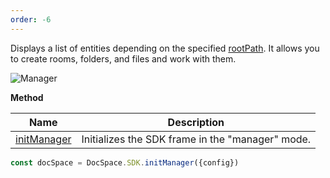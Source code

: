 ```yaml
---
order: -6
---
```


Displays a list of entities depending on the specified [rootPath](../../Config/index.md#rootpath). It allows you to create rooms, folders, and files and work with them.

![Manager](/assets/images/docspace/manager-mode.png)

**Method**

| Name                                              | Description                                      |
| ------------------------------------------------- | ------------------------------------------------ |
| [initManager](../../Methods/index.md#initmanager) | Initializes the SDK frame in the "manager" mode. |

``` javascript
const docSpace = DocSpace.SDK.initManager({config})
```
